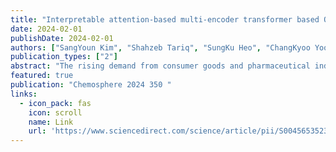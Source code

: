 ```yaml
---
title: "Interpretable attention-based multi-encoder transformer based QSPR model for assessing toxicity and environmental impact of chemicals"
date: 2024-02-01
publishDate: 2024-02-01
authors: ["SangYoun Kim", "Shahzeb Tariq", "SungKu Heo", "ChangKyoo Yoo"]
publication_types: ["2"]
abstract: "The rising demand from consumer goods and pharmaceutical industry is driving a fast expansion of newly developed chemicals. The conventional toxicity testing of unknown chemicals is expensive, time-consuming, and raises ethical concerns. The quantitative structure–property relationship (QSPR) is an efficient computational method because it saves time, resources, and animal experimentation. Advances in machine learning have improved chemical analysis in QSPR studies, but the real-world application of machine learning-based QSPR studies was limited by the unexplainable ‘black box’ feature of the machine learnings. In this study, multi-encoder structure-to-toxicity (S2T)-transformer based QSPR model was developed to estimate the properties of polychlorinated biphenyls (PCBs) and endocrine disrupting chemicals (EDCs). Simplified molecular input line entry systems (SMILES) and molecular …"
featured: true
publication: "Chemosphere 2024 350 "
links:
  - icon_pack: fas
    icon: scroll
    name: Link
    url: 'https://www.sciencedirect.com/science/article/pii/S0045653523033568'
---
```

